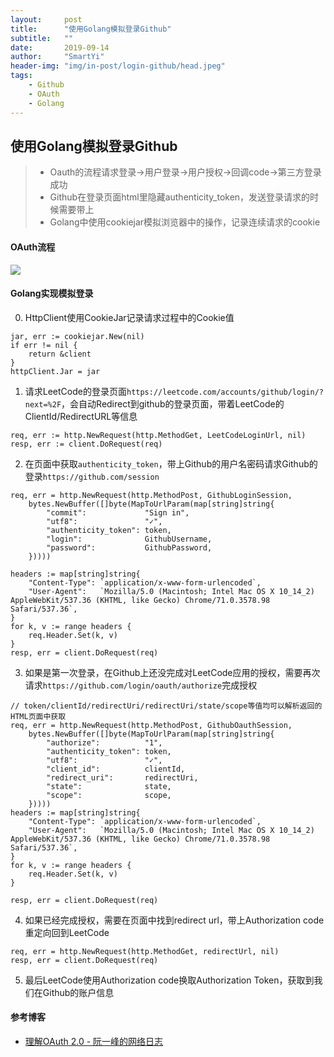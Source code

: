 ```yaml
---
layout:     post
title:      "使用Golang模拟登录Github"
subtitle:   ""
date:       2019-09-14
author:     "SmartYi"
header-img: "img/in-post/login-github/head.jpeg"
tags:
    - Github
    - OAuth
    - Golang
---
```


## 使用Golang模拟登录Github
> - Oauth的流程请求登录->用户登录->用户授权->回调code->第三方登录成功
> - Github在登录页面html里隐藏authenticity_token，发送登录请求的时候需要带上
> - Golang中使用cookiejar模拟浏览器中的操作，记录连续请求的cookie

#### OAuth流程

![](https://pic-1255962289.cos.ap-guangzhou.myqcloud.com/20190914200951.png)

#### Golang实现模拟登录
0. HttpClient使用CookieJar记录请求过程中的Cookie值
```
jar, err := cookiejar.New(nil)
if err != nil {
    return &client
}
httpClient.Jar = jar
```
1. 请求LeetCode的登录页面`https://leetcode.com/accounts/github/login/?next=%2F`，会自动Redirect到github的登录页面，带着LeetCode的ClientId/RedirectURL等信息
```
req, err := http.NewRequest(http.MethodGet, LeetCodeLoginUrl, nil)
resp, err := client.DoRequest(req)
```
2. 在页面中获取`authenticity_token`，带上Github的用户名密码请求Github的登录`https://github.com/session`
```
req, err = http.NewRequest(http.MethodPost, GithubLoginSession,
    bytes.NewBuffer([]byte(MapToUrlParam(map[string]string{
        "commit":             "Sign in",
        "utf8":               "✓",
        "authenticity_token": token,
        "login":              GithubUsername,
        "password":           GithubPassword,
    }))))

headers := map[string]string{
    "Content-Type": `application/x-www-form-urlencoded`,
    "User-Agent":   `Mozilla/5.0 (Macintosh; Intel Mac OS X 10_14_2) AppleWebKit/537.36 (KHTML, like Gecko) Chrome/71.0.3578.98 Safari/537.36`,
}
for k, v := range headers {
    req.Header.Set(k, v)
}
resp, err = client.DoRequest(req)
```
3. 如果是第一次登录，在Github上还没完成对LeetCode应用的授权，需要再次请求`https://github.com/login/oauth/authorize`完成授权
```
// token/clientId/redirectUri/redirectUri/state/scope等值均可以解析返回的HTML页面中获取
req, err = http.NewRequest(http.MethodPost, GithubOauthSession,
    bytes.NewBuffer([]byte(MapToUrlParam(map[string]string{
        "authorize":          "1",
        "authenticity_token": token,
        "utf8":               "✓",
        "client_id":          clientId,
        "redirect_uri":       redirectUri,
        "state":              state,
        "scope":              scope,
    }))))
headers := map[string]string{
    "Content-Type": `application/x-www-form-urlencoded`,
    "User-Agent":   `Mozilla/5.0 (Macintosh; Intel Mac OS X 10_14_2) AppleWebKit/537.36 (KHTML, like Gecko) Chrome/71.0.3578.98 Safari/537.36`,
}
for k, v := range headers {
    req.Header.Set(k, v)
}

resp, err = client.DoRequest(req)
```
4. 如果已经完成授权，需要在页面中找到redirect url，带上Authorization code重定向回到LeetCode
```
req, err = http.NewRequest(http.MethodGet, redirectUrl, nil)
resp, err = client.DoRequest(req)
```
5. 最后LeetCode使用Authorization code换取Authorization Token，获取到我们在Github的账户信息

#### 参考博客

- [理解OAuth 2.0 - 阮一峰的网络日志](http://www.ruanyifeng.com/blog/2014/05/oauth_2_0.html)
